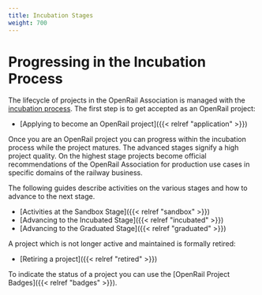 ```yaml
---
title: Incubation Stages
weight: 700
---
```

# Progressing in the Incubation Process

The lifecycle of projects in the OpenRail Association is managed with the [incubation process](https://github.com/OpenRailAssociation/technical-committee/blob/main/incubation_process.md). The first step is to get accepted as an OpenRail project:

* [Applying to become an OpenRail project]({{< relref "application" >}})

Once you are an OpenRail project you can progress within the incubation process while the project matures. The advanced stages signify a high project quality. On the highest stage projects become official recommendations of the OpenRail Association for production use cases in specific domains of the railway business.

The following guides describe activities on the various stages and how to advance to the next stage.

* [Activities at the Sandbox Stage]({{< relref "sandbox" >}})
* [Advancing to the Incubated Stage]({{< relref "incubated" >}})
* [Advancing to the Graduated Stage]({{< relref "graduated" >}})

A project which is not longer active and maintained is formally retired:

* [Retiring a project]({{< relref "retired" >}})

To indicate the status of a project you can use the [OpenRail Project Badges]({{< relref "badges" >}}).
